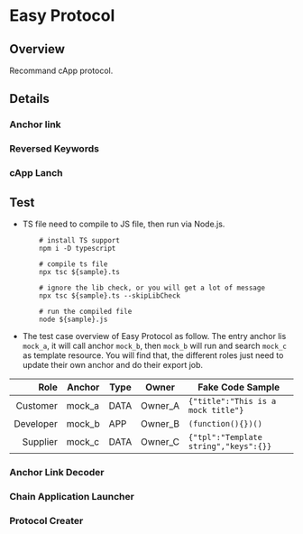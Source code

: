 # Easy Protocol

## Overview

Recommand cApp protocol.

## Details

### Anchor link

### Reversed Keywords

### cApp Lanch

## Test

- TS file need to compile to JS file, then run via Node.js.

    ```SHELL
        # install TS support
        npm i -D typescript

        # compile ts file
        npx tsc ${sample}.ts

        # ignore the lib check, or you will get a lot of message
        npx tsc ${sample}.ts --skipLibCheck

        # run the compiled file
        node ${sample}.js
    ```

- The test case overview of Easy Protocol as follow. The entry anchor lis `mock_a`, it will call anchor `mock_b`, then `mock_b` will run and search `mock_c` as template resource. You will find that, the different roles just need to update their own anchor and do their export job.

| Role | Anchor | Type | Owner |Fake Code Sample |
| -----: | ----------- | ------------- |------------- | ------------- |
| Customer | mock_a | DATA | Owner_A | `{"title":"This is a mock title"}` |
| Developer | mock_b | APP | Owner_B |`(function(){})()` |
| Supplier | mock_c | DATA | Owner_C | `{"tpl":"Template string","keys":{}}` |

### Anchor Link Decoder

### Chain Application Launcher

### Protocol Creater
